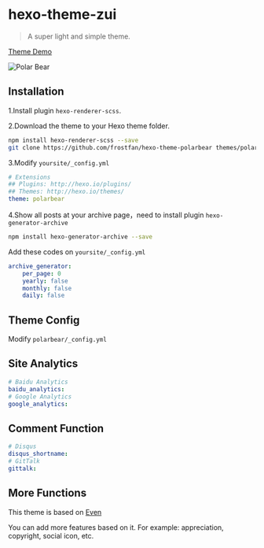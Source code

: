 # hexo-theme-zui

> A super light and simple theme.

[Theme Demo](https://d2fan.com)

![Polar Bear](https://wx3.sinaimg.cn/large/e942863dly1fd36foz16ij21kw0xwjxw.jpg)

## Installation

1.Install plugin `hexo-renderer-scss`.

2.Download the theme to your Hexo theme folder.

```bash
npm install hexo-renderer-scss --save
git clone https://github.com/frostfan/hexo-theme-polarbear themes/polarbear
```

3.Modify `yoursite/_config.yml`

```yaml
# Extensions
## Plugins: http://hexo.io/plugins/
## Themes: http://hexo.io/themes/
theme: polarbear
```

4.Show all posts at your archive page，need to install plugin `hexo-generator-archive`

```bash
npm install hexo-generator-archive --save
```

Add these codes on `yoursite/_config.yml`

```yaml
archive_generator:
    per_page: 0
    yearly: false
    monthly: false
    daily: false
```

## Theme Config

Modify `polarbear/_config.yml`

## Site Analytics

```yaml
# Baidu Analytics
baidu_analytics:
# Google Analytics
google_analytics:
```

## Comment Function

```yaml
# Disqus
disqus_shortname:
# GitTalk
gittalk:
```

## More Functions

This theme is based on [Even](https://github.com/ahonn/hexo-theme-even)

You can add more features based on it. For example: appreciation, copyright, social icon, etc.
